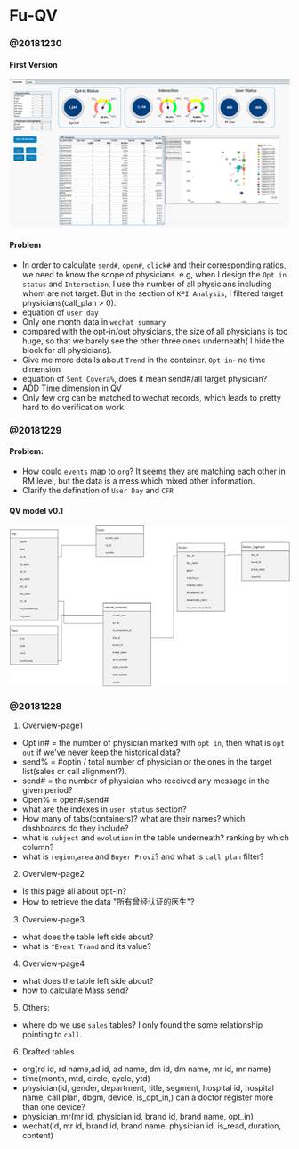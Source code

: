 # Fu-QV
### @20181230
#### First Version
![img](/imgs/Capture1.PNG)

#### Problem
* In order to calculate `send#`, `open#`, `click#` and their corresponding ratios, we need to know the scope of physicians. e.g, when I design the `Opt in status` and `Interaction`, I use the number of all physicians including whom are not target. But in the section of `KPI Analysis`, I filtered target physicians(call_plan > 0). 
* equation of `user day`
* Only one month data in `wechat summary`
* compared with the opt-in/out physicians, the size of all physicians is too huge, so that we barely see the other three ones underneath( I hide the block for all physicians).
* Give me more details about `Trend` in the container. `Opt in`- no time dimension
* equation of `Sent Covera%`, does it mean send#/all target physician?
* ADD Time dimension in QV
* Only few org can be matched to wechat records, which leads to pretty hard to do verification work.

### @20181229
#### Problem:
* How could `events` map to `org`? It seems they are matching each other in RM level, but the data is a mess which mixed other information. 
* Clarify the defination of `User Day` and `CFR`


#### QV model v0.1
![img](/imgs/QV_Modelv0.2.jpg)


### @20181228
1. Overview-page1
* Opt in# = the number of physician marked with `opt in`, then what is `opt out` if we've never keep the historical data?
* send% = #optin / total number of physician or the ones in the target list(sales or call alignment?). 
* send# = the number of physician who received any message in the given period?
* Open% = open#/send#
* what are the indexes in `user status` section?
* How many of tabs(containers)? what are their names? which dashboards do they include?
* what is `subject` and `evolution` in the table underneath? ranking by which column?
* what is `region`,`area` and `Buyer Provi`? and what is `call plan` filter?

2. Overview-page2
* Is this page all about opt-in?
* How to retrieve the data "所有曾经认证的医生"?

3. Overview-page3
* what does the table left side about?
* what is `"Event Trand` and its value?

4. Overview-page4
* what does the table left side about?
* how to calculate Mass send? 

5. Others:
* where do we use `sales` tables? I only found the some relationship pointing to `call`. 

6. Drafted tables
* org(rd id, rd name,ad id, ad name, dm id, dm name, mr id, mr name)
* time(month, mtd, circle, cycle, ytd)
* physician(id, gender, department, title, segment, hospital id, hospital name, call plan, dbgm, device, is_opt_in,) can a doctor register more than one device?
* physician_mr(mr id, physician id, brand id, brand name, opt_in)
* wechat(id, mr id, brand id, brand name, physician id, is_read, duration, content) 
  
